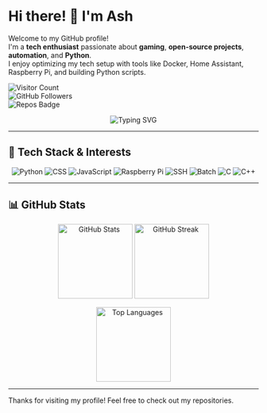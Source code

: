
# Hi there! 👋 I'm Ash  

Welcome to my GitHub profile!  
I'm a **tech enthusiast** passionate about **gaming**, **open-source projects**, **automation**, and **Python**.  
I enjoy optimizing my tech setup with tools like Docker, Home Assistant, Raspberry Pi, and building Python scripts.

![Visitor Count](https://komarev.com/ghpvc/?username=Ash1421&color=blueviolet&style=flat-square)  
![GitHub Followers](https://img.shields.io/github/followers/Ash1421?style=social)  
![Repos Badge](https://badges.pufler.dev/repos/Ash1421)  

<p align="center">
  <img src="https://readme-typing-svg.herokuapp.com?font=Fira+Code&size=22&duration=4000&color=purple&center=true&lines=Hi+there!+I'm+Ash+👋;Tech+enthusiast+and+gamer;Always+learning+new+things!" alt="Typing SVG">
</p>

---

## 🔧 Tech Stack & Interests  

<p align="center">
  <img src="https://img.shields.io/badge/Python-3776AB?style=for-the-badge&logo=python&logoColor=white" alt="Python"/>
  <img src="https://img.shields.io/badge/CSS-1572B6?style=for-the-badge&logo=css3&logoColor=white" alt="CSS"/>
  <img src="https://img.shields.io/badge/JavaScript-323330?style=for-the-badge&logo=javascript&logoColor=F7DF1E" alt="JavaScript"/>
  <img src="https://img.shields.io/badge/Raspberry%20Pi-C51A4A?style=for-the-badge&logo=raspberrypi&logoColor=white" alt="Raspberry Pi"/>
  <img src="https://img.shields.io/badge/SSH-6E4C98?style=for-the-badge&logo=ssh&logoColor=white" alt="SSH"/>
  <img src="https://img.shields.io/badge/Batch-4EAA25?style=for-the-badge&logo=windows-terminal&logoColor=white" alt="Batch"/>
  <img src="https://img.shields.io/badge/C-00599C?style=for-the-badge&logo=c&logoColor=white" alt="C"/>
  <img src="https://img.shields.io/badge/C++-00599C?style=for-the-badge&logo=c%2B%2B&logoColor=white" alt="C++"/>
</p>

---

## 📊 GitHub Stats  

<p align="center">
  <img src="https://github-readme-stats.vercel.app/api?username=Ash1421&show_icons=true&theme=tokyonight" alt="GitHub Stats" height="150"/>
  <img src="https://streak-stats.demolab.com/?user=Ash1421&theme=tokyonight" alt="GitHub Streak" height="150"/>
</p>  

<p align="center">
  <img src="https://github-readme-stats.vercel.app/api/top-langs/?username=Ash1421&layout=compact&theme=tokyonight" alt="Top Languages" height="150"/>
</p>  

---

Thanks for visiting my profile! Feel free to check out my repositories.